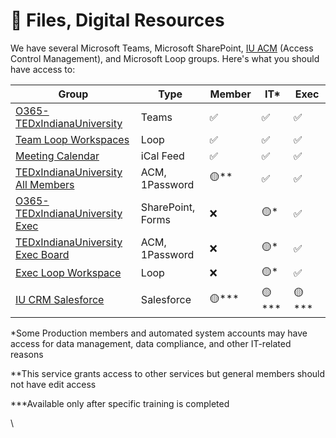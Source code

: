 # 💜 Files, Digital Resources

We have several Microsoft Teams, Microsoft SharePoint, [IU ACM](https://gm.acm.iu.edu/groups) (Access Control Management), and Microsoft Loop groups. Here's what you should have access to:

<table data-full-width="true"><thead><tr><th width="327">Group</th><th width="169">Type</th><th width="89">Member</th><th width="79">IT*</th><th width="98">Exec</th></tr></thead><tbody><tr><td><a href="https://teams.microsoft.com/l/team/19%3A0VX71y0I2DjOd6qkUGhg-0P0JkOb5HLJTr1pGYKkkZg1%40thread.tacv2/conversations?groupId=13a3570e-1587-4b29-9596-18efe1cf3500&#x26;tenantId=1113be34-aed1-4d00-ab4b-cdd02510be91">O365-TEDxIndianaUniversity</a></td><td>Teams</td><td><span data-gb-custom-inline data-tag="emoji" data-code="2705">✅</span></td><td><span data-gb-custom-inline data-tag="emoji" data-code="2705">✅</span></td><td><span data-gb-custom-inline data-tag="emoji" data-code="2705">✅</span></td></tr><tr><td><a href="https://app.gitbook.com/s/yJWKeOhEbVhZH3NegfrX/digital-resources">Team Loop Workspaces</a></td><td>Loop</td><td><span data-gb-custom-inline data-tag="emoji" data-code="2705">✅</span></td><td><span data-gb-custom-inline data-tag="emoji" data-code="2705">✅</span></td><td><span data-gb-custom-inline data-tag="emoji" data-code="2705">✅</span></td></tr><tr><td><a href="https://app.gitbook.com/s/yJWKeOhEbVhZH3NegfrX/digital-resources">Meeting Calendar</a></td><td>iCal Feed</td><td><span data-gb-custom-inline data-tag="emoji" data-code="2705">✅</span></td><td><span data-gb-custom-inline data-tag="emoji" data-code="2705">✅</span></td><td><span data-gb-custom-inline data-tag="emoji" data-code="2705">✅</span></td></tr><tr><td><a href="https://gm.acm.iu.edu/groups/45d7c53849be4d698957158f1f7c0ad1">TEDxIndianaUniversity All Members</a></td><td>ACM, 1Password</td><td><span data-gb-custom-inline data-tag="emoji" data-code="1f7e1">🟡</span>**</td><td><span data-gb-custom-inline data-tag="emoji" data-code="2705">✅</span></td><td><span data-gb-custom-inline data-tag="emoji" data-code="2705">✅</span></td></tr><tr><td><a href="https://indiana.sharepoint.com/sites/O365-TEDxIUExec">O365-TEDxIndianaUniversity Exec</a></td><td>SharePoint, Forms</td><td><span data-gb-custom-inline data-tag="emoji" data-code="274c">❌</span></td><td><span data-gb-custom-inline data-tag="emoji" data-code="1f7e1">🟡</span>*</td><td><span data-gb-custom-inline data-tag="emoji" data-code="2705">✅</span></td></tr><tr><td><a href="https://gm.acm.iu.edu/groups/6f17c34ce3d44f92a5fd9ba24a3bd93d">TEDxIndianaUniversity Exec Board</a></td><td>ACM, 1Password</td><td><span data-gb-custom-inline data-tag="emoji" data-code="274c">❌</span></td><td><span data-gb-custom-inline data-tag="emoji" data-code="1f7e1">🟡</span>*</td><td><span data-gb-custom-inline data-tag="emoji" data-code="2705">✅</span></td></tr><tr><td><a href="https://go.tedxiu.com/execloop">Exec Loop Workspace</a></td><td>Loop</td><td><span data-gb-custom-inline data-tag="emoji" data-code="274c">❌</span></td><td><span data-gb-custom-inline data-tag="emoji" data-code="1f7e1">🟡</span>*</td><td><span data-gb-custom-inline data-tag="emoji" data-code="2705">✅</span></td></tr><tr><td><a href="https://indianauniversity.lightning.force.com/">IU CRM Salesforce</a></td><td>Salesforce</td><td><span data-gb-custom-inline data-tag="emoji" data-code="1f7e1">🟡</span>***</td><td><span data-gb-custom-inline data-tag="emoji" data-code="1f7e1">🟡</span>***</td><td><span data-gb-custom-inline data-tag="emoji" data-code="1f7e1">🟡</span>***</td></tr></tbody></table>

\*Some Production members and automated system accounts may have access for data management, data compliance, and other IT-related reasons

\*\*This service grants access to other services but general members should not have edit access

\*\*\*Available only after specific training is completed

\

